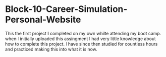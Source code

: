 # Block-10-Career-Simulation-Personal-Website

This the first project I completed on my own whilte attending my boot camp. when I initially uploaded this assingment I had very little knowledge about how to complete this project. I have since then studied for countless hours and practiced making this into what it is now. 

